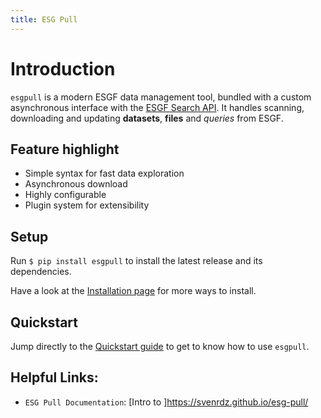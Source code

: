 ```yaml
---
title: ESG Pull
---
```


# Introduction

`esgpull` is a modern ESGF data management tool, bundled with a custom asynchronous interface with the [ESGF Search API].
It handles scanning, downloading and updating **datasets**, **files** and *queries* from ESGF.

<!-- Its simple data model makes `esgpull` easy to use, it is completely possible to never download a single file and still find a use for it. -->

## Feature highlight

- Simple syntax for fast data exploration
- Asynchronous download
- Highly configurable
- Plugin system for extensibility

## Setup

Run `$ pip install esgpull` to install the latest release and its dependencies.

Have a look at the [Installation page](installation) for more ways to install.

## Quickstart

Jump directly to the [Quickstart guide](quickstart) to get to know how to use `esgpull`.


<!-- [ESGF portal]: https://esgf-node.ipsl.upmc.fr/search/cmip6-ipsl -->
[ESGF Search API]: https://esgf.github.io/esg-search/ESGF_Search_RESTful_API.html

## Helpful Links:

* `ESG Pull Documentation`: [Intro to ]https://svenrdz.github.io/esg-pull/
